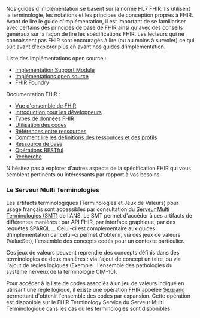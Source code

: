 Nos guides d'implémentation se basent sur la norme HL7 FHIR. Ils utilisent la terminologie, les notations et les principes de conception propres à FHIR. Avant de lire le guide d'implémentation, il est important de se familiariser avec certains des principes de base de FHIR ainsi qu'avec des conseils généraux sur la façon de lire les spécifications FHIR. Les lecteurs qui ne connaissent pas FHIR sont encouragés à lire (ou au moins à survoler) ce qui suit avant d'explorer plus en avant nos guides d'implémentation.

Liste des implémentations open source :

<ul>
  <li>
   <a href="https://hl7.org/fhir/R4/implsupport-module.html">Implementation Support Module</a>
  </li>
    <li>
   <a href="https://confluence.hl7.org/display/FHIR/Open+Source+Implementations">Implémentations open source</a>
  </li>
    <li>
   <a href="https://foundry.hl7.org">FHIR Foundry</a>
  </li>
</ul>

Documentation FHIR :

<ul>
  <li>
   <a href="http://hl7.org/fhir/R4/overview.html">Vue d'ensemble de FHIR</a>
  </li>
  <li>
   <a href="http://hl7.org/fhir/R4/overview-dev.html">Introduction pour les développeurs</a>
  </li>
  <li>
   <a href="http://hl7.org/fhir/R4/datatypes.html">Types de données FHIR</a>
  </li>
  <li>
   <a href="http://hl7.org/fhir/R4/terminologies.html">Utilisation des codes</a>
  </li>
  <li>
   <a href="http://hl7.org/fhir/R4/references.html">Références entre ressources</a>
  </li>
  <li>
   <a href="http://hl7.org/fhir/R4/formats.html">Comment lire les définitions des ressources et des profils</a>
  </li>
  <li>
   <a href="http://hl7.org/fhir/R4/resource.html">Ressource de base</a>
  </li>
  <li>
   <a href="http://hl7.org/fhir/R4/http.html">Opérations RESTful</a>
  </li>
  <li>
   <a href="http://hl7.org/fhir/R4/search.html">Recherche</a>
  </li>
 </ul>

N'hésitez pas à explorer d'autres aspects de la spécification FHIR qui vous semblent pertinents ou intéressants par rapport à vos besoins.

### Le Serveur Multi Terminologies

Les artifacts terminologiques (Terminologies et Jeux de Valeurs) pour usage français sont accessibles par consultation du [Serveur Multi Terminologies (SMT)](https://smt.esante.gouv.fr) de l'ANS. Le SMT permet d'accéder à ces artifacts de différentes manières : par API FHIR, par interface graphique, par des requêtes SPARQL ... Celui-ci est complémentaire aux guides d'implémentation car celui-ci permet d'obtenir, via des jeux de valeurs (ValueSet), l'ensemble des concepts codés pour un contexte particulier.

Ces jeux de valeurs peuvent reprendre des concepts définis dans des terminologies de deux manières : via l'ajout de concept unitaire, ou via l'ajout de règles logiques (Exemple : l'ensemble des pathologies du système nerveux de la terminologie CIM-10).

Pour accéder à la liste de codes associés à un jeu de valeurs indiqué en utilisant une règle logique, il existe une opération FHIR appelée [$expand](https://www.hl7.org/fhir/R4/valueset-operation-expand.html) permettant d'obtenir l'ensemble des codes par expansion. Cette opération est disponible sur le FHIR Terminology Service du Serveur Multi Terminologique dans les cas où les terminologies sont disponibles.
